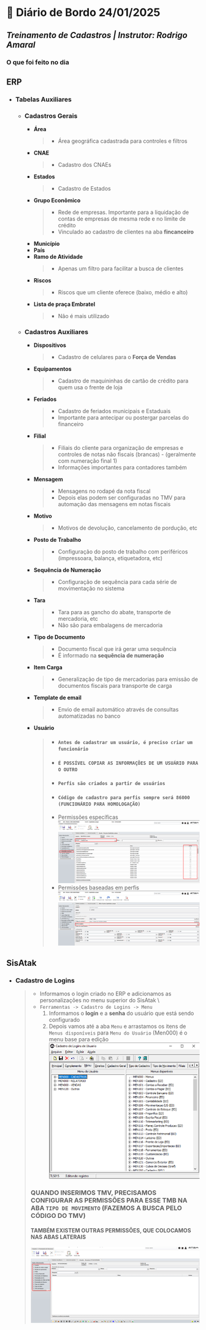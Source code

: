 # 📌 **Diário de Bordo 24/01/2025**
## *Treinamento de Cadastros | Instrutor: Rodrigo Amaral*

### **O que foi feito no dia**

## ERP
- ### Tabelas Auxiliares
    - ### Cadastros Gerais
        - **Área**
            > - Área geográfica cadastrada para controles e filtros
        - **CNAE**
            > - Cadastro dos CNAEs
        - **Estados**
            > - Cadastro de Estados
        - **Grupo Econômico**
            > - Rede de empresas. Importante para a liquidação de contas de empresas de mesma rede e no limite de crédito
            > - Vinculado ao cadastro de clientes na aba **fincanceiro**
        - **Município**
        - **País**
        - **Ramo de Atividade**
            > - Apenas um filtro para facilitar a busca de clientes
        - **Riscos**
            > - Riscos que um cliente oferece (baixo, médio e alto)
        - **Lista de praça Embratel**
            > - Não é mais utilizado

    - ### Cadastros Auxiliares
        - **Dispositivos**
            > - Cadastro de celulares para o **Força de Vendas**

        - **Equipamentos**
            > - Cadastro de maquininhas de cartão de crédito para quem usa o frente de loja

        - **Feriados**
            > - Cadastro de feriados municipais e Estaduais
            > - Importante para antecipar ou postergar parcelas do financeiro

        - **Filial**
            > - Filiais do cliente para organização de empresas e controles de notas não fiscais (brancas) - (geralmente com numeração final 1)
            > - Informações importantes para contadores também

        - **Mensagem**
            > - Mensagens no rodapé da nota fiscal
            > - Depois elas podem ser configuradas no TMV para automação das mensagens em notas fiscais

        - **Motivo**
            > - Motivos de devolução, cancelamento de pordução, etc

        - **Posto de Trabalho**
            > - Configuração do posto de trabalho com periféricos (impressoara, balança, etiquetadora, etc)

        - **Sequência de Numeração**
            > - Configuração de sequência para cada série de movimentação no sistema

        - **Tara**
            > - Tara para as gancho do abate, transporte de mercadoria, etc
            > - Não são para embalagens de mercadoria

        - **Tipo de Documento**
            > - Documento fiscal que irá gerar uma sequência
            > - É informado na **sequência de numeração**

        - **Item Carga**
            > - Generalização de tipo de mercadorias para emissão de documentos fiscais para transporte de carga

        - **Template de email**
            > - Envio de email automático através de consultas automatizadas no banco

        - **Usuário**
            > - #### **`Antes de cadastrar um usuário, é preciso criar um funcionário`**
            > -  #### **`É POSSÍVEL COPIAR AS INFORMAÇÕES DE UM USUÁRIO PARA O OUTRO`**
            > -  #### **`Perfis são criados a partir de usuários`**
            > -  #### **`Código de cadastro para perfis sempre será 86000 (FUNCIONÁRIO PARA HOMOLOGAÇÃO)`**
            > - Permissões específicas
                ![imagem_12](/imagens/imagem_12.png)
            > - Permissões baseadas em perfis
                ![imagem_13](/imagens/imagem_13.png)

## SisAtak
- ### Cadastro de Logins
    > - Informamos o login criado no ERP e adicionamos as personalizações no menu superior do SisAtak \
    > - `Ferramentas -> Cadastro de Logins -> Menu`
    >   1. Informamos o **login** e a **senha** do usuário que está sendo configurado
    >   2. Depois vamos até a aba `Menu` e arrastamos os itens de `Menus disponíveis` para `Menu do Usuário` (Men000) é o menu base para edição
    >   ![imagem_14](/imagens/imagem_14.png)
    > ### QUANDO INSERIMOS TMV, PRECISAMOS CONFIGURAR AS PERMISSÕES PARA ESSE TMB NA ABA `TIPO DE MOVIMENTO` (FAZEMOS A BUSCA PELO CÓDIGO DO TMV)
    > #### TAMBÉM EXISTEM OUTRAS PERMISSÕES, QUE COLOCAMOS NAS ABAS LATERAIS
    > ![imagem_15](/imagens/imagem_15.png)